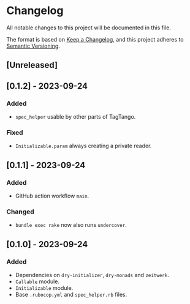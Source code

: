 # Changelog

All notable changes to this project will be documented in this file.

The format is based on [Keep a Changelog](https://keepachangelog.com/en/1.0.0/),
and this project adheres to [Semantic Versioning](https://semver.org/spec/v2.0.0.html).

## [Unreleased]

## [0.1.2] - 2023-09-24

### Added

- `spec_helper` usable by other parts of TagTango.

### Fixed

- `Initializable.param` always creating a private reader.

## [0.1.1] - 2023-09-24

### Added

- GitHub action workflow `main`.

### Changed

- `bundle exec rake` now also runs `undercover`.

## [0.1.0] - 2023-09-24

### Added

- Dependencies on `dry-initializer`, `dry-monads` and `zeitwerk`.
- `Callable` module.
- `Initializable` module.
- Base `.rubocop.yml` and `spec_helper.rb` files.
